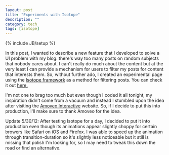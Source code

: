 ```yaml
---
layout: post
title: "Experiments with Isotope"
description: ""
category: tech
tags: [isotope]
---
```

{% include JB/setup %}

In this post, I wanted to describe a new feature that I
developed to solve a UI problem with my blog: there's way too many posts
on random subjects that nobody cares about. I can't really do much about
the content but at the very least I can provide a mechanism for users to
filter my posts for content that interests them. So, without further ado, I created an experimental page using
the <a href="http://isotope.metafizzy.co/" target="_blank">Isotope framework</a>
as a method for filtering posts. You can check it out 
<a href="http://test.minh.io" target="_blank">here.</a>

I'm not one to brag too much but even though I coded it all tonight, my inspiration
didn't come from a vacuum and instead I stumbled upon the idea after visiting
the <a href="http://www.amoveointeractive.com/index.html" target="_blank">Amoveo Interactive</a> website.
So, if I decide to put this into production, I'll make sure to thank Amoveo for the
idea.

Update 5/30/12: After testing Isotope for a day, I decided to put it into production
even though its animations appear slightly choppy for certain browers like 
Safari on iOS and Firefox. I was able to speed up the animation through
transition-duration so it's slightly less noticeable but it still is missing
that polish I'm looking for, so I may need to tweak this down the road or
find an alternative.
